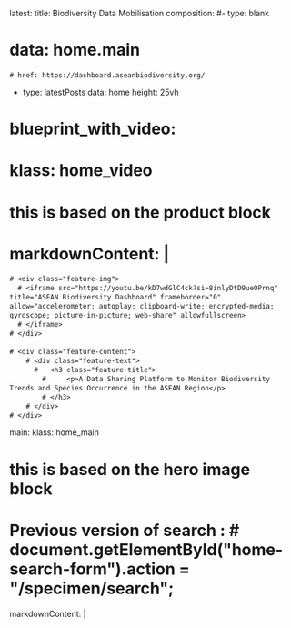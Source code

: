 latest:
  title: Biodiversity Data Mobilisation
composition:
  #- type: blank
   # data: home.main
    # href: https://dashboard.aseanbiodiversity.org/
  - type: latestPosts
    data: home
    height: 25vh
# blueprint_with_video:
  # klass: home_video
  # this is based on the product block
  # markdownContent: |
    # <div class="feature-img">
      # <iframe src="https://youtu.be/kD7wdGlC4ck?si=8inlyDtD9ueOPrnq" title="ASEAN Biodiversity Dashboard" frameborder="0" allow="accelerometer; autoplay; clipboard-write; encrypted-media; gyroscope; picture-in-picture; web-share" allowfullscreen>
      # </iframe>
    # </div>
    
    # <div class="feature-content">
        # <div class="feature-text">
          #   <h3 class="feature-title">
            #     <p>A Data Sharing Platform to Monitor Biodiversity Trends and Species Occurrence in the ASEAN Region</p>
            # </h3>
        # </div>
    # </div>

main:
  klass: home_main
  # this is based on the hero image block
  # Previous version of search : # document.getElementById("home-search-form").action = "/specimen/search";
  markdownContent: |
    <script>
    function switchToSpecimens() {
      document.getElementById("home-search-form").action = "/occurrence/search";
      document.getElementById("home-search-input").placeholder = "e.g. Scientific names, common names, countries";
      document.getElementById("home-tab-specimens").classList.add("is-primary");
      document.getElementById("home-tab-institutions").classList.remove("is-primary");
    }

    function switchToInstitutions() {
      document.getElementById("home-search-form").action = "/institution/search";
      document.getElementById("home-search-input").placeholder = "e.g. organisations, museums, academe";
      document.getElementById("home-tab-institutions").classList.add("is-primary");
      document.getElementById("home-tab-specimens").classList.remove("is-primary");
    }

    async function getGBIFCount(params) {
      const response = await fetch(
          `https://graphql.gbif.org/graphql?${params}`,
          // use a 5 second timeout
          {signal: AbortSignal.timeout(5000)}
        );
      const result = await response.json();
      return result.data;
    }

    (async function getRecordCount() {
      // the parameters for both institution count and specimen count requests have been
      // nabbed from the search pages. GBIF's graphql is not stable and public so we're
      // at the merci of GBIF and will need to keep these up to date.
      const institutionParams = new URLSearchParams({
        "queryId": "1c84363fc177dc850aab74997d133172a3e09af2",
        "strict": true,
        "variables": JSON.stringify({
          "displayOnNHCPortal": true,
          "country":"GB",
          "active":true,
          "limit":0,
        }),
      });
      const specimenParams = new URLSearchParams({
        "queryId": "605377d28a427710e6009c242a3ddda217188884",
        "strict": true,
        "variables": JSON.stringify({
          "predicate": siteConfig.occurrence.rootPredicate,
          "size": 0,
        }),
      });
      try {
        const specimenCount = (await getGBIFCount(specimenParams)).occurrenceSearch.documents.total;
        const institutionCount = (await getGBIFCount(institutionParams)).institutionSearch.count;
        document.getElementById("home-feature-subtitle-rcount").textContent = specimenCount.toLocaleString("en");
        document.getElementById("home-feature-subtitle-icount").textContent = institutionCount;
        document.getElementById("home-feature-subtitle-nocount").style.display = "none";
        document.getElementById("home-feature-subtitle-count").style.display = "inline";
      } catch (error) {
        // swallow all errors, nom nom nom, but do log
        console.log(`An error occurred while loading the counts: ${error}`);
      }
    })();
    </script>

    <div class="feature-img">
        <img src="assets/images/Soe Mg Mg Zaw_Father Love 2.jpg">
        <div class="feature-img-license">
            <div class="feature-img-license-c">
                <span class="icon"><i class="fa fa-info-circle"></i></span>
            </div>
            <div class="feature-img-license-text">
                <p>Copyright Zooming In on Biodiversity : Soe Mg Mg Zaw</p>
            </div>
        </div>
    </div>
    <div class="feature-content">
        <h2 class="home-feature-title">ASEAN Biodiversity Dashboard</h2>
        <font size="5">ASEAN Species Collections</font><br>
        <br>
        <div class="home-search-wrapper">
            <div class="home-search">
                <div class="home-tabs">
                    <div class="button is-primary" id="home-tab-specimens"
                         onclick="switchToSpecimens()">
                        <span>Search species</span>
                    </div>
                    <div class="button" id="home-tab-institutions"
                         onclick="switchToInstitutions()">
                        <span>Search institutions</span>
                    </div>
                </div>
                <form id="home-search-form" action="/occurrence/search" method="GET">
                    <input type="search"
                           name="q"
                           id="home-search-input"
                           value=""
                           autocomplete="On"
                           placeholder="e.g. Scientific names, common names, countries">
                    <button type="submit">Search</button>
                </form>
            </div>
        </div>
    </div>

stats:
  features:
      # See script.js > includes :folder
    - title: <span id="mapCount" class="ajax-is-loading">Loading</span>
      description: Species occurrence
      background: assets/icons/occ-bio.png
      href: /occurrence/search
    - title: <span id="datasetCount" class="ajax-is-loading">Loading</span>
      description: Dataset records
      background: assets/icons/eco-data.png
      href: /occurrence/search/?view=DATASETS
    - title: <span>10</span>
      description: ASEAN Countries
      background: assets/icons/asean-bio.png
      href: /occurrence/search?country=BN&country=TH&country=ID&country=MY&country=PH&country=SG&country=VN&country=KH&country=MM&country=LA&view=map
    - title: <span>261</span>
    # - title: <span id="institutionCount" class="ajax-is-loading">Loading</span>
      description: ASEAN Institutions
      background: assets/icons/museum.png
      href: /institution/search?country=BN&country=KH&country=ID&country=LA&country=MY&country=MM&country=PH&country=SG&country=TH&country=VN
    # - title: <span>2,648</span>
      # description: Protected Areas
      # background: assets/icons/Icon_protected-areas.png
      # href: 
    - title: <span id="imageCount" class="ajax-is-loading">Loading</span>
      description: Species with photos
      background: assets/icons/plant-bio.png
      href: /occurrence/search/?view=GALLERY
    - type: dashboard
      data: acbstats.dashboard 
